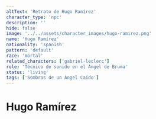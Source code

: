 ```yaml
---
altText: 'Retrato de Hugo Ramírez'
character_type: 'npc'
description: ''
hide: false
image: '../../assets/character_images/hugo-ramirez.png'
name: 'Hugo Ramírez'
nationality: 'spanish'
pattern: 'default'
race: 'mortal'
related_characters: ['gabriel-leclerc']
role: 'Técnico de sonido en el Ángel de Bruma'
status: 'living'
tags: ['Sombras de un Ángel Caído']
---
```


# Hugo Ramírez
